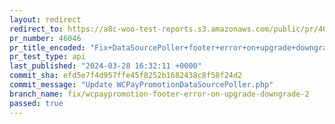 ```yaml
---
layout: redirect
redirect_to: https://a8c-woo-test-reports.s3.amazonaws.com/public/pr/46046/api/index.html
pr_number: 46046
pr_title_encoded: "Fix+DataSourcePoller+footer+error+on+upgrade+downgrade"
pr_test_type: api
last_published: "2024-03-28 16:32:11 +0000"
commit_sha: efd5e7f4d957ffe45f8252b1682438c8f58f24d2
commit_message: "Update WCPayPromotionDataSourcePoller.php"
branch_name: fix/wcpaypromotion-footer-error-on-upgrade-downgrade-2
passed: true
---
```

